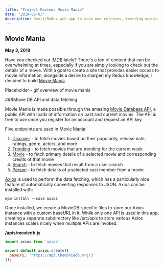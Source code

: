 ```yaml
---
title: "Project Review: Movie Mania"
date: "2019-05-03"
description: React/Redux web app to scan new releases, trending movies, and top rated films of all time.
---
```


## Movie Mania

**May 3, 2019**

Have you checked out [IMDB](https://www.imdb.com/) lately? There's a ton of content that can be overwhelming at times, especially if you are simply looking to check out the details of a movie. With a goal to create a site that provides easier access to movie information, alongside a desire to sharpen my Redux knowledge, I decided to build [Movie Mania](https://movie-mania.netlify.com/).

Placeholder - gif overview of movie mania

###Movie DB API and data fetching

Movie Mania is made possible through the amazing [Movie Database API](https://www.themoviedb.org/documentation/api), a public API with loads of information on past and current movies. The API is free to use once you register for an account and request an API key.

Five endpoints are used in Movie Mania:

1. [Discover](https://developers.themoviedb.org/3/discover/movie-discover) - to fetch movies based on their popularity, release date, ratings, genre, actors, and more
2. [Trending](https://developers.themoviedb.org/3/trending/get-trending) - to fetch movies that are trending for the current week
3. [Movie](https://developers.themoviedb.org/3/movies/get-movie-details) - to fetch primary details of a selected movie and corresponding credits of that movie
4. [Search](https://developers.themoviedb.org/3/search/search-movies) - to fetch movies that result from a user search
5. [Person](https://developers.themoviedb.org/3/people/get-person-details) - to fetch details of a selected cast member from a movie

[Axios](https://github.com/axios/axios) is used to perform the data fetchng, which has a particularly nice feature of automatically converting responses to JSON. Axios can be installed with:

`npm install --save axios`

Once installed, we create a MovieDB-specific files to store our Axios instance with a custom baseURL in it. While only one API is used in this app, creating a separate subdirectory like /src/apis to store various Axios instances scales nicely when multiple APIs are invoked.

**/apis/moviedb.js**

<!-- prettier-ignore -->
```javascript
import axios from 'axios';

export default axios.create({
  baseURL: 'https://api.themoviedb.org/3'
});
```
